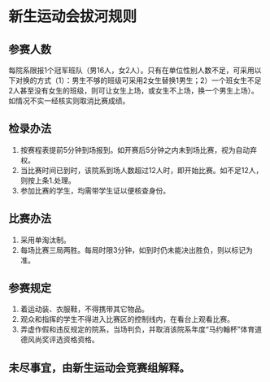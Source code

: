 # 新生运动会拔河规则

## 参赛人数

每院系限报1个冠军班队（男16人，女2人）。只有在单位性别人数不足，可采用以下对换的方式（1）：男生不够的班级可采用2女生替换1男生；2）一个班女生不足2人甚至没有女生的班级，则可让女生上场，或女生不上场，换一个男生上场）。如情况不实一经核实则取消比赛成绩。

## 检录办法

1. 按赛程表提前5分钟到场报到。如开赛后5分钟之内未到场比赛，视为自动弃权。
2. 当比赛时间已到时，该院系到场人数超过12人时，即开始比赛。如不足12人，则按上条1.处理。
3. 参加比赛的学生，均需带学生证以便核查身份。

## 比赛办法

1. 采用单淘汰制。
2. 每场比赛三局两胜。每局时限3分钟，如到时仍未能决出胜负，则以标记为准。

## 参赛规定

1. 着运动装、衣服鞋，不得携带其它物品。
2. 观众和指挥的学生不得进入比赛区的控制线内，在看台上观看比赛。
3. 弄虚作假和违反规定的院系，当场判负，并取消该院系年度“马约翰杯”体育道德风尚奖评选资格资格。

## 未尽事宜，由新生运动会竞赛组解释。

